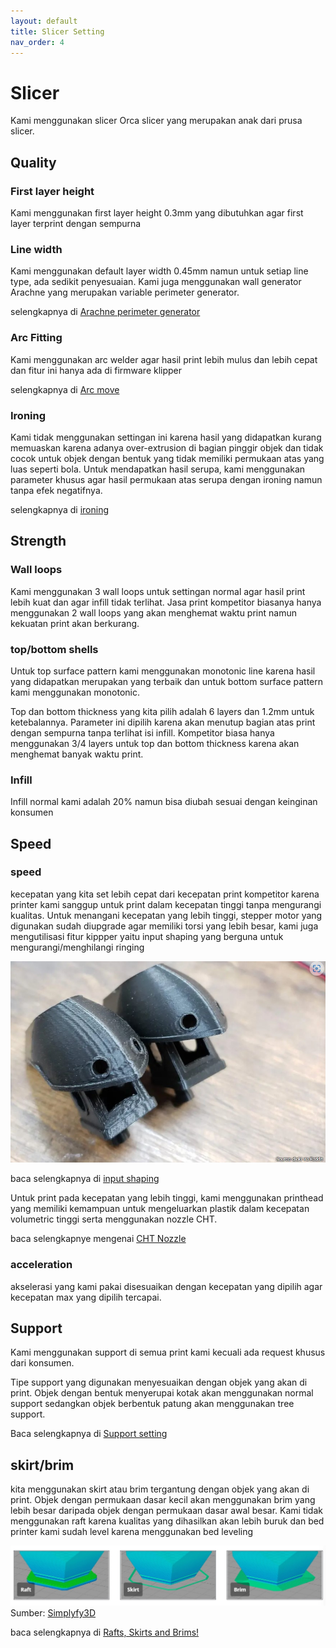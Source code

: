 ```yaml
---
layout: default
title: Slicer Setting
nav_order: 4
---
```


# Slicer

Kami menggunakan slicer Orca slicer yang merupakan anak dari prusa slicer. 

## Quality

### First layer height

Kami menggunakan first layer height 0.3mm yang dibutuhkan agar first layer terprint dengan sempurna

### Line width

Kami menggunakan default layer width 0.45mm namun untuk setiap line type, ada sedikit penyesuaian. Kami juga menggunakan wall generator Arachne yang merupakan variable perimeter generator.

selengkapnya di [Arachne perimeter generator](https://all3dp.com/2/cura-ironing-3d-printing-ironing/)

### Arc Fitting

Kami menggunakan arc welder agar hasil print lebih mulus dan lebih cepat dan fitur ini hanya ada di firmware klipper

selengkapnya di [Arc move](https://wiki.bambulab.com/en/software/bambu-studio/high-speed-print-at-quality)

### Ironing

Kami tidak menggunakan settingan ini karena hasil yang didapatkan kurang memuaskan karena adanya over-extrusion di bagian pinggir objek dan tidak cocok untuk objek dengan bentuk yang tidak memiliki permukaan atas yang luas seperti bola. Untuk mendapatkan hasil serupa, kami menggunakan parameter khusus agar hasil permukaan atas serupa dengan ironing namun tanpa efek negatifnya. 

selengkapnya di [ironing](https://all3dp.com/2/cura-ironing-3d-printing-ironing/)

## Strength

### Wall loops

Kami menggunakan 3 wall loops untuk settingan normal agar hasil print lebih kuat dan agar infill tidak terlihat. Jasa print kompetitor biasanya hanya menggunakan 2 wall loops yang akan menghemat waktu print namun kekuatan print akan berkurang. 

### top/bottom shells

Untuk top surface pattern kami menggunakan monotonic line karena hasil yang didapatkan merupakan yang terbaik dan untuk bottom surface pattern kami menggunakan monotonic.

Top dan bottom thickness yang kita pilih adalah 6 layers dan 1.2mm untuk ketebalannya. Parameter ini dipilih karena akan menutup bagian atas print dengan sempurna tanpa terlihat isi infill. Kompetitor biasa hanya menggunakan 3/4 layers untuk top dan bottom thickness karena akan menghemat banyak waktu print. 

### Infill 

Infill normal kami adalah 20% namun bisa diubah sesuai dengan keinginan konsumen

## Speed

### speed

kecepatan yang kita set lebih cepat dari kecepatan print kompetitor karena printer kami sanggup untuk print dalam kecepatan tinggi tanpa mengurangi kualitas. Untuk menangani kecepatan yang lebih tinggi, stepper motor yang digunakan sudah diupgrade agar memiliki torsi yang lebih besar, kami juga mengutilisasi fitur kippper yaitu input shaping yang berguna untuk mengurangi/menghilangi ringing

![](./images/InputShaping.jpg)

baca selengkapnya di [input shaping](https://all3dp.com/2/klipper-input-shaping-simply-explained/)

Untuk print pada kecepatan yang lebih tinggi, kami menggunakan printhead yang memiliki kemampuan untuk mengeluarkan plastik dalam kecepatan volumetric tinggi serta menggunakan nozzle CHT.

baca selengkapnye mengenai [CHT Nozzle](https://www.cnckitchen.com/blog/bondtech-cht-high-flow-nozzle-reviewed)

### acceleration

akselerasi yang kami pakai disesuaikan dengan kecepatan yang dipilih agar kecepatan max yang dipilih tercapai. 

## Support

Kami menggunakan support di semua print kami kecuali ada request khusus dari konsumen. 

Tipe support yang digunakan menyesuaikan dengan objek yang akan di print. Objek dengan bentuk menyerupai kotak akan menggunakan normal support sedangkan objek berbentuk patung akan menggunakan tree support.

Baca selengkapnya di [Support setting](https://wiki.bambulab.com/en/software/bambu-studio/support)

## skirt/brim

kita menggunakan skirt atau brim tergantung dengan objek yang akan di print. Objek dengan permukaan dasar kecil akan menggunakan brim yang lebih besar daripada objek dengan permukaan dasar awal besar. Kami tidak menggunakan raft karena kualitas yang dihasilkan akan lebih buruk dan bed printer kami sudah level karena menggunakan bed leveling

![](./images/SkirtType.jpg)
Sumber: [Simplyfy3D](https://www.simplify3d.com/resources/articles/rafts-skirts-and-brims/)

baca selengkapnya di [Rafts, Skirts and Brims!](https://www.simplify3d.com/resources/articles/rafts-skirts-and-brims/)


